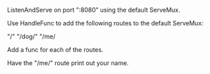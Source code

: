 ListenAndServe on port ":8080" using the default ServeMux.

Use HandleFunc to add the following routes to the default ServeMux: 

"/"
"/dog/"
"/me/

Add a func for each of the routes.

Have the "/me/" route print out your name.